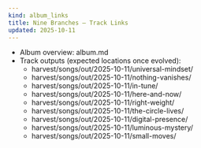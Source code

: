 ```yaml
---
kind: album_links
title: Nine Branches — Track Links
updated: 2025-10-11
---
```


- Album overview: album.md
- Track outputs (expected locations once evolved):
  - harvest/songs/out/2025-10-11/universal-mindset/
  - harvest/songs/out/2025-10-11/nothing-vanishes/
  - harvest/songs/out/2025-10-11/in-tune/
  - harvest/songs/out/2025-10-11/here-and-now/
  - harvest/songs/out/2025-10-11/right-weight/
  - harvest/songs/out/2025-10-11/the-circle-lives/
  - harvest/songs/out/2025-10-11/digital-presence/
  - harvest/songs/out/2025-10-11/luminous-mystery/
  - harvest/songs/out/2025-10-11/small-moves/
